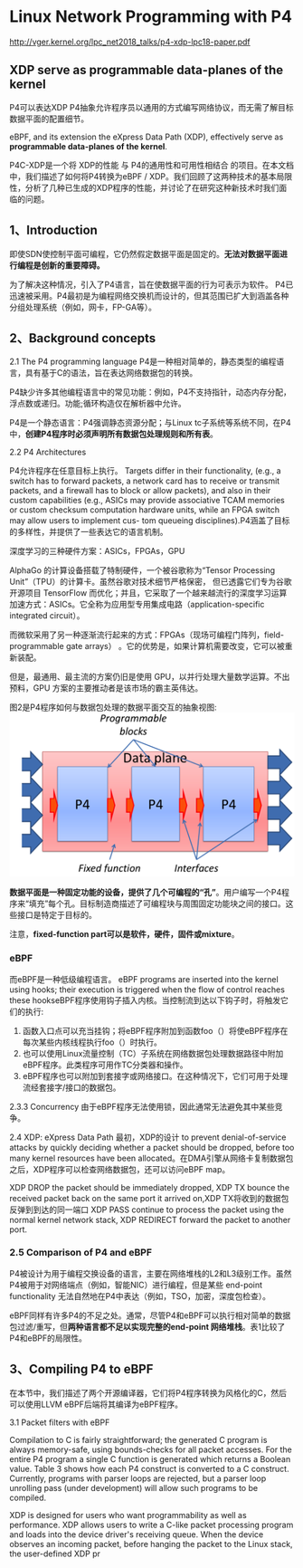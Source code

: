 # Linux Network Programming with P4
http://vger.kernel.org/lpc_net2018_talks/p4-xdp-lpc18-paper.pdf

## XDP serve as programmable data-planes of the kernel

P4可以表达XDP
 P4抽象允许程序员以通用的方式编写网络协议，而无需了解目标数据平面的配置细节。
 
eBPF, and its extension the eXpress Data Path (XDP), effectively serve as **programmable data-planes of the kernel**.

P4C-XDP是一个将 XDP的性能 与 P4的通用性和可用性相结合 的项目。在本文档中，我们描述了如何将P4转换为eBPF / XDP。我们回顾了这两种技术的基本局限性，分析了几种已生成的XDP程序的性能，并讨论了在研究这种新技术时我们面临的问题。

## 1、Introduction
即使SDN使控制平面可编程，它仍然假定数据平面是固定的。**无法对数据平面进行编程是创新的重要障碍。**

为了解决这种情况，引入了P4语言，旨在使数据平面的行为可表示为软件。 P4已迅速被采用。P4最初是为编程网络交换机而设计的，但其范围已扩大到涵盖各种分组处理系统（例如，网卡，FP-GA等）。


## 2、Background concepts

2.1 The P4 programming language
P4是一种相对简单的，静态类型的编程语言，具有基于C的语法，旨在表达网络数据包的转换。

P4缺少许多其他编程语言中的常见功能：例如，P4不支持指针，动态内存分配，浮点数或递归。功能;循环构造仅在解析器中允许。


P4是一个静态语言：P4强调静态资源分配；与Linux tc子系统等系统不同，在P4中，**创建P4程序时必须声明所有数据包处理规则和所有表**。


2.2 P4 Architectures

P4允许程序在任意目标上执行。 Targets differ in their functionality, (e.g., a switch has to forward packets, a network card has to receive or transmit packets, and a firewall has to block or allow packets), and also in their custom capabilities (e.g., ASICs may provide associative TCAM memories or custom checksum computation hardware units, while an FPGA switch may allow users to implement cus- tom queueing disciplines).P4涵盖了目标的多样性，并提供了一些表达它的语言机制。


深度学习的三种硬件方案：ASICs，FPGAs，GPU

AlphaGo 的计算设备搭载了特制硬件，一个被谷歌称为“Tensor Processing Unit”（TPU）的计算卡。虽然谷歌对技术细节严格保密， 但已透露它们专为谷歌开源项目 TensorFlow 而优化；并且，它采取了一个越来越流行的深度学习运算加速方式：ASICs。它全称为应用型专用集成电路（application-specific integrated circuit）。

而微软采用了另一种逐渐流行起来的方式：FPGAs（现场可编程门阵列，field-programmable gate arrays） 。它的优势是，如果计算机需要改变，它可以被重新装配。

但是，最通用、最主流的方案仍旧是使用 GPU，以并行处理大量数学运算。不出预料，GPU 方案的主要推动者是该市场的霸主英伟达。


图2是P4程序如何与数据包处理的数据平面交互的抽象视图:
![4001.png](./images/4001.png)

**数据平面是一种固定功能的设备，提供了几个可编程的“孔”**。用户编写一个P4程序来“填充”每个孔。目标制造商描述了可编程块与周围固定功能块之间的接口。这些接口是特定于目标的。

注意，**fixed-function part可以是软件，硬件，固件或mixture**。

### eBPF
而eBPF是一种低级编程语言。
eBPF programs are inserted into the kernel using hooks; their execution is triggered when the flow of control reaches these hookseBPF程序使用钩子插入内核。当控制流到达以下钩子时，将触发它们的执行:
1. 函数入口点可以充当挂钩；将eBPF程序附加到函数foo（）将使eBPF程序在每次某些内核线程执行foo（）时执行。
2. 也可以使用Linux流量控制（TC）子系统在网络数据包处理数据路径中附加eBPF程序。此类程序可用作TC分类器和操作。
3. eBPF程序也可以附加到套接字或网络接口。在这种情况下，它们可用于处理流经套接字/接口的数据包。


2.3.3 Concurrency
由于eBPF程序无法使用锁，因此通常无法避免其中某些竞争。

2.4 XDP: eXpress Data Path
最初，XDP的设计 to prevent denial-of-service attacks by quickly deciding whether a packet should be dropped, before too many kernel resources have been allocated。在DMA引擎从网络卡复制数据包之后，XDP程序可以检查网络数据包，还可以访问eBPF map。

XDP DROP the packet should be immediately dropped,
XDP TX bounce the received packet back on the same port it arrived on,XDP TX将收到的数据包反弹到到达的同一端口
XDP PASS continue to process the packet using the normal kernel network stack,
XDP REDIRECT forward the packet to another port.


### 2.5 Comparison of P4 and eBPF
P4被设计为用于编程交换设备的语言，主要在网络堆栈的L2和L3级别工作。虽然P4被用于对网络端点（例如，智能NIC）进行编程，但是某些 end-point functionality 无法自然地在P4中表达（例如，TSO，加密，深度包检查）。

eBPF同样有许多P4的不足之处。通常，尽管P4和eBPF可以执行相对简单的数据包过滤/重写，但**两种语言都不足以实现完整的end-point 网络堆栈**。表1比较了P4和eBPF的局限性。

##  3、Compiling P4 to eBPF
在本节中，我们描述了两个开源编译器，它们将P4程序转换为风格化的C，然后可以使用LLVM eBPF后端将其编译为eBPF程序。

3.1 Packet filters with eBPF


Compilation to C is fairly straightforward; the generated C program is always memory-safe, using bounds-checks for all packet accesses. For the entire P4 program a single C function is generated which returns a Boolean value. Table 3 shows how each P4 construct is converted to a C construct. Currently, programs with parser loops are rejected, but a parser loop unrolling pass (under development) will allow such programs to be compiled.





XDP is designed for users who want programmability as well as performance. XDP allows users to write a C-like packet processing program and loads into the device driver's receiving queue. When the device observes an incoming packet, before hanging the packet to the Linux stack, the user-defined XDP pr
